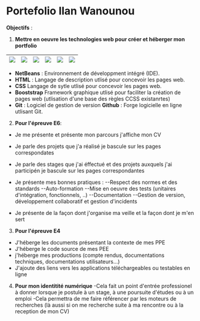 # Portefolio Ilan Wanounou
**Objectifs** :
1. **Mettre en oeuvre les technologies web pour créer et héberger mon portfolio**

![](https://upload.wikimedia.org/wikipedia/commons/thumb/9/98/Apache_NetBeans_Logo.svg/100px-Apache_NetBeans_Logo.svg.png) |![](https://img.flaticon.com/icons/png/512/174/174854.png?size=120x120f&pad=10,10,10,10&ext=png&bg=FFFFFFFF)| ![](https://upload.wikimedia.org/wikipedia/commons/thumb/d/d5/CSS3_logo_and_wordmark.svg/100px-CSS3_logo_and_wordmark.svg.png) | ![](https://upload.wikimedia.org/wikipedia/commons/thumb/b/b2/Bootstrap_logo.svg/120px-Bootstrap_logo.svg.png) | ![](https://upload.wikimedia.org/wikipedia/commons/thumb/e/e0/Git-logo.svg/300px-Git-logo.svg.png) | ![](https://upload.wikimedia.org/wikipedia/commons/thumb/9/91/Octicons-mark-github.svg/120px-Octicons-mark-github.svg.png)
|---------------|------ |-----|-----|-----|-----|
- **NetBeans** : Environnement de développment intégré (IDE).
- **HTML** :  Langage de description utlisé pour concevoir les pages web.
- **CSS** Langage de sytle utlisé pour concevoir les pages web.
- **Booststrap** Framework graphique utlisé pour faciliter la création de pages web (utlisation d'une base des règles CCSS existanrtes)
- **Git** : Logiciel de gestion de version
  **Github** : Forge logicielle en ligne utlisant Git.
 
2. **Pour l'épreuve E6**:
- Je me présente et présente mon parcours j'affiche mon CV
- Je parle des projets que j'a réalisé je bascule sur les pages correspondates
- Je parle des stages que j'ai éffectué et des projets auxquels j'ai participén je bascule sur les pages correspondantes
- Je présente mes bonnes pratiques :
--Respect des normes et des standards
--Auto-formation
--Mise en oeuvre des tests (unitaires d'intégration, fonctionnels, ..)
--Documentation
--Gestion de version, développement collaboratif et gestion d'incidents

- Je présente de la façon dont j'organise ma veille et la façon dont je m'en sert
3. **Pour l'épreuve E4**
- J'héberge les documents présentant la contexte de mes PPE
- J'héberge le code source de mes PEE
- j'héberge mes productions (compte rendus, documentations techniques, documentations utilisateurs...)
- J'ajoute des liens vers les applications téléchargeables ou testables en ligne

4. **Pour mon identitité numérique**
-Cela fait un point d'entrée professionel à donner lorsque je postule à un stage, à une poursuite d'études ou à un emploi
-Cela permettra de me faire référencer par les moteurs de recherches (là aussi si on me recherche suite à ma rencontre ou à la reception de mon CV)

